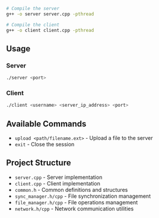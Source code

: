 


```bash
# Compile the server
g++ -o server server.cpp -pthread

# Compile the client
g++ -o client client.cpp -pthread
```

## Usage

### Server
```bash
./server <port>
```

### Client
```bash
./client <username> <server_ip_address> <port>
```

## Available Commands

- `upload <path/filename.ext>` - Upload a file to the server
- `exit` - Close the session

## Project Structure

- `server.cpp` - Server implementation
- `client.cpp` - Client implementation
- `common.h` - Common definitions and structures
- `sync_manager.h/cpp` - File synchronization management
- `file_manager.h/cpp` - File operations management
- `network.h/cpp` - Network communication utilities
